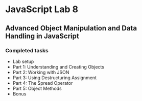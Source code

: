 # JavaScript Lab 8

## Advanced Object Manipulation and Data Handling in JavaScript

### Completed tasks

- Lab setup
- Part 1: Understanding and Creating Objects
- Part 2: Working with JSON
- Part 3: Using Destructuring Assignment
- Part 4: The Spread Operator
- Part 5: Object Methods
- Bonus

